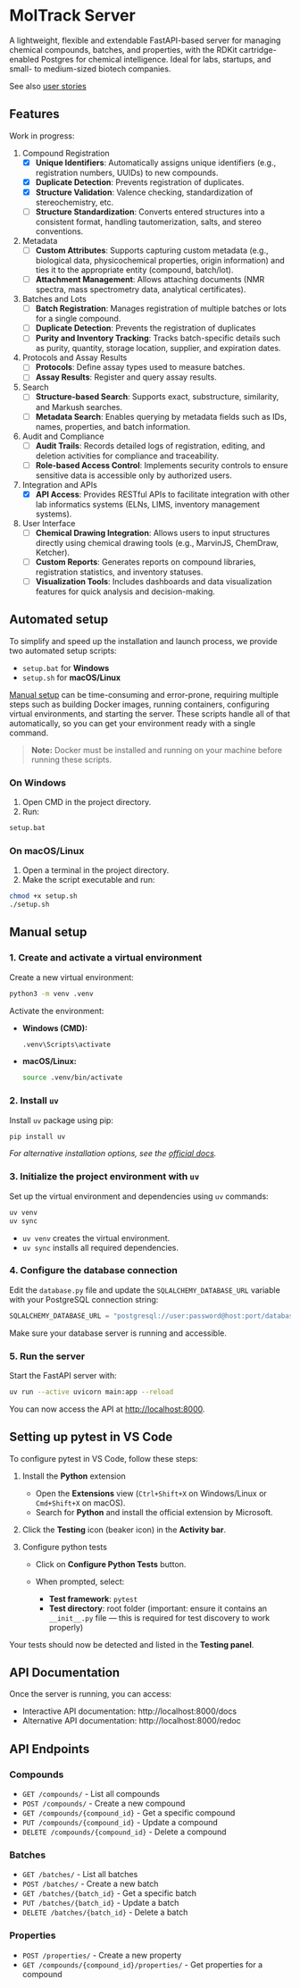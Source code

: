 # MolTrack Server

A lightweight, flexible and extendable FastAPI-based server for managing chemical compounds, batches, and properties, with the RDKit cartridge-enabled Postgres for chemical intelligence. Ideal for labs, startups, and small- to medium-sized biotech companies.

See also [user stories](user-stories.md)

## Features

Work in progress:

1. Compound Registration
    * [x] **Unique Identifiers**: Automatically assigns unique identifiers (e.g., registration numbers, UUIDs) to new compounds.
    * [x] **Duplicate Detection**: Prevents registration of duplicates.
    * [x] **Structure Validation**: Valence checking, standardization of stereochemistry, etc.
    * [ ] **Structure Standardization**: Converts entered structures into a consistent format, handling tautomerization, salts, and stereo conventions.
2. Metadata
    * [ ] **Custom Attributes**: Supports capturing custom metadata (e.g., biological data, physicochemical properties, origin information) and ties it to the appropriate entity (compound, batch/lot).
    * [ ] **Attachment Management**: Allows attaching documents (NMR spectra, mass spectrometry data, analytical certificates).
3. Batches and Lots
    * [ ] **Batch Registration**: Manages registration of multiple batches or lots for a single compound.
    * [ ] **Duplicate Detection**: Prevents the registration of duplicates
    * [ ] **Purity and Inventory Tracking**: Tracks batch-specific details such as purity, quantity, storage location, supplier, and expiration dates.
4. Protocols and Assay Results
    * [ ] **Protocols**: Define assay types used to measure batches.
    * [ ] **Assay Results**: Register and query assay results.
5. Search
    * [ ] **Structure-based Search**: Supports exact, substructure, similarity, and Markush searches.
    * [ ] **Metadata Search**: Enables querying by metadata fields such as IDs, names, properties, and batch information.
6. Audit and Compliance
    * [ ] **Audit Trails**: Records detailed logs of registration, editing, and deletion activities for compliance and traceability.
    * [ ] **Role-based Access Control**: Implements security controls to ensure sensitive data is accessible only by authorized users.
7. Integration and APIs
    * [x] **API Access**: Provides RESTful APIs to facilitate integration with other lab informatics systems (ELNs, LIMS, inventory management systems).
9. User Interface
    * [ ] **Chemical Drawing Integration**: Allows users to input structures directly using chemical drawing tools (e.g., MarvinJS, ChemDraw, Ketcher).
    * [ ] **Custom Reports**: Generates reports on compound libraries, registration statistics, and inventory statuses.
    * [ ] **Visualization Tools**: Includes dashboards and data visualization features for quick analysis and decision-making.

## Automated setup

To simplify and speed up the installation and launch process, we provide two automated setup scripts:

* `setup.bat` for **Windows**
* `setup.sh` for **macOS/Linux**

[Manual setup](#manual-setup) can be time-consuming and error-prone, requiring multiple steps such as building Docker images, running containers, configuring virtual environments, and starting the server. These scripts handle all of that automatically, so you can get your environment ready with a single command.

> **Note:** Docker must be installed and running on your machine before running these scripts.

### On Windows

1. Open CMD in the project directory.
2. Run:

```cmd
setup.bat
```

### On macOS/Linux

1. Open a terminal in the project directory.
2. Make the script executable and run:

```bash
chmod +x setup.sh
./setup.sh
```

## Manual setup

### 1. Create and activate a virtual environment

Create a new virtual environment:

```bash
python3 -m venv .venv
```

Activate the environment:

* **Windows (CMD):**

  ```cmd
  .venv\Scripts\activate
  ```
* **macOS/Linux:**

  ```bash
  source .venv/bin/activate
  ```

### 2. Install `uv`

Install `uv` package using pip:

```bash
pip install uv
```

*For alternative installation options, see the [official docs](https://docs.astral.sh/uv/guides/install-python/#getting-started).*

### 3. Initialize the project environment with `uv`

Set up the virtual environment and dependencies using `uv` commands:

```bash
uv venv
uv sync
```

* `uv venv` creates the virtual environment.
* `uv sync` installs all required dependencies.

### 4. Configure the database connection

Edit the `database.py` file and update the `SQLALCHEMY_DATABASE_URL` variable with your PostgreSQL connection string:

```python
SQLALCHEMY_DATABASE_URL = "postgresql://user:password@host:port/database"
```

Make sure your database server is running and accessible.

### 5. Run the server

Start the FastAPI server with:

```bash
uv run --active uvicorn main:app --reload
```

You can now access the API at [http://localhost:8000](http://localhost:8000).

## Setting up pytest in VS Code

To configure pytest in VS Code, follow these steps:

1. Install the **Python** extension

   * Open the **Extensions** view (`Ctrl+Shift+X` on Windows/Linux or `Cmd+Shift+X` on macOS).
   * Search for **Python** and install the official extension by Microsoft.

2. Click the **Testing** icon (beaker icon) in the **Activity bar**.

3. Configure python tests

   * Click on **Configure Python Tests** button.
   * When prompted, select:

     * **Test framework**: `pytest`
     * **Test directory**: root folder (important: ensure it contains an `__init__.py` file — this is required for test discovery to work properly)

Your tests should now be detected and listed in the **Testing panel**.



## API Documentation

Once the server is running, you can access:
- Interactive API documentation: http://localhost:8000/docs
- Alternative API documentation: http://localhost:8000/redoc


## API Endpoints

### Compounds
- `GET /compounds/` - List all compounds
- `POST /compounds/` - Create a new compound
- `GET /compounds/{compound_id}` - Get a specific compound
- `PUT /compounds/{compound_id}` - Update a compound
- `DELETE /compounds/{compound_id}` - Delete a compound

### Batches
- `GET /batches/` - List all batches
- `POST /batches/` - Create a new batch
- `GET /batches/{batch_id}` - Get a specific batch
- `PUT /batches/{batch_id}` - Update a batch
- `DELETE /batches/{batch_id}` - Delete a batch

### Properties
- `POST /properties/` - Create a new property
- `GET /compounds/{compound_id}/properties/` - Get properties for a compound 

